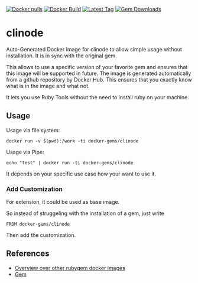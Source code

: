 [![Docker pulls](https://img.shields.io/docker/pulls/rubygem/clinode.svg)](https://hub.docker.com/r/rubygem/clinode/)
[![Docker Build](https://img.shields.io/docker/automated/rubygem/clinode.svg)](https://hub.docker.com/r/rubygem/clinode/)
[![Latest Tag](https://img.shields.io/github/tag/docker-rubygem/clinode.svg)](https://hub.docker.com/r/rubygem/clinode/)
[![Gem Downloads](https://img.shields.io/gem/dt/clinode.svg)](https://rubygems.org/gems/clinode/)
# clinode

Auto-Generated Docker image for clinode to allow simple usage without installation.
It is in sync with the original gem.

This allows to use a specific version of your favorite gem and ensures that this image will be supported in future.
The image is generated automatically from a github repository by Docker Hub.
This ensures that you exactly know what is in the image and what not.

It lets you use Ruby Tools without the need to install ruby on your machine.

## Usage

Usage via file system:

`docker run -v $(pwd):/work -ti docker-gems/clinode`

Usage via Pipe:

`echo "test" | docker run -ti docker-gems/clinode`

It depends on your specific use case how your want to use it.

### Add Customization

For extension, it could be used as base image.

So instead of struggeling with the installation of a gem, just write

`FROM docker-gems/clinode`

Then add the customization.

## References

 - [Overview over other rubygem docker images](https://github.com/thinkbot/docker-rubygem)
 - [Gem](https://rubygems.org/gems/clinode/)
